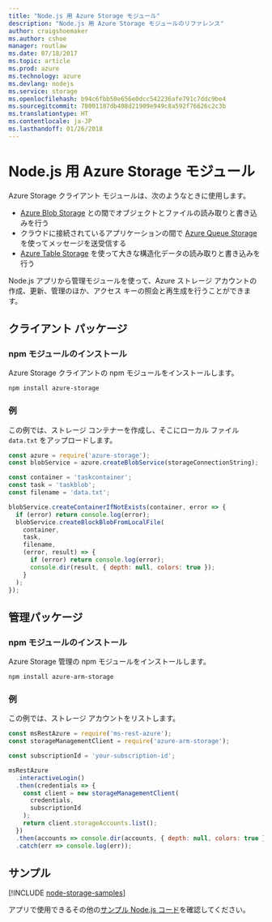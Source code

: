 ```yaml
---
title: "Node.js 用 Azure Storage モジュール"
description: "Node.js 用 Azure Storage モジュールのリファレンス"
author: craigshoemaker
ms.author: cshoe
manager: routlaw
ms.date: 07/18/2017
ms.topic: article
ms.prod: azure
ms.technology: azure
ms.devlang: nodejs
ms.service: storage
ms.openlocfilehash: b94c6fbb50e656e0dcc542236afe791c7ddc9be4
ms.sourcegitcommit: 78001187db408d21909e949c8a592f76626c2c3b
ms.translationtype: HT
ms.contentlocale: ja-JP
ms.lasthandoff: 01/26/2018
---
```

# <a name="azure-storage-modules-for-nodejs"></a>Node.js 用 Azure Storage モジュール

Azure Storage クライアント モジュールは、次のようなときに使用します。

- [Azure Blob Storage](https://docs.microsoft.com/azure/storage/storage-nodejs-how-to-use-blob-storage) との間でオブジェクトとファイルの読み取りと書き込みを行う
- クラウドに接続されているアプリケーションの間で [Azure Queue Storage](https://docs.microsoft.com/azure/storage/storage-nodejs-how-to-use-queues) を使ってメッセージを送受信する
- [Azure Table Storage](https://docs.microsoft.com/azure/storage/storage-nodejs-how-to-use-table-storage) を使って大きな構造化データの読み取りと書き込みを行う

Node.js アプリから管理モジュールを使って、Azure ストレージ アカウントの作成、更新、管理のほか、アクセス キーの照会と再生成を行うことができます。

## <a name="client-package"></a>クライアント パッケージ

### <a name="install-the-npm-module"></a>npm モジュールのインストール

Azure Storage クライアントの npm モジュールをインストールします。

```bash
npm install azure-storage
```

### <a name="example"></a>例

この例では、ストレージ コンテナーを作成し、そこにローカル ファイル `data.txt` をアップロードします。

```javascript
const azure = require('azure-storage');
const blobService = azure.createBlobService(storageConnectionString);

const container = 'taskcontainer';
const task = 'taskblob';
const filename = 'data.txt';

blobService.createContainerIfNotExists(container, error => {
  if (error) return console.log(error);
  blobService.createBlockBlobFromLocalFile(
    container,
    task,
    filename,
    (error, result) => {
      if (error) return console.log(error);
      console.dir(result, { depth: null, colors: true });
    }
  );
});
```

## <a name="management-package"></a>管理パッケージ

### <a name="install-the-npm-module"></a>npm モジュールのインストール 

Azure Storage 管理の npm モジュールをインストールします。

```bash
npm install azure-arm-storage
```

### <a name="example"></a>例

この例では、ストレージ アカウントをリストします。

```javascript
const msRestAzure = require('ms-rest-azure');
const storageManagementClient = require('azure-arm-storage');

const subscriptionId = 'your-subscription-id';

msRestAzure
  .interactiveLogin()
  .then(credentials => {
    const client = new storageManagementClient(
      credentials,
      subscriptionId
    );
    return client.storageAccounts.list();
  })
  .then(accounts => console.dir(accounts, { depth: null, colors: true }))
  .catch(err => console.log(err));
```

## <a name="samples"></a>サンプル

[!INCLUDE [node-storage-samples](../docs-ref-conceptual/includes/storage-samples.md)]

アプリで使用できるその他の[サンプル Node.js コード](https://azure.microsoft.com/resources/samples/?platform=nodejs)を確認してください。
